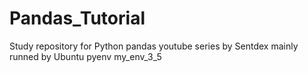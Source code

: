 # Pandas_Tutorial
Study repository for Python pandas youtube series by Sentdex
mainly runned by Ubuntu pyenv my_env_3_5
